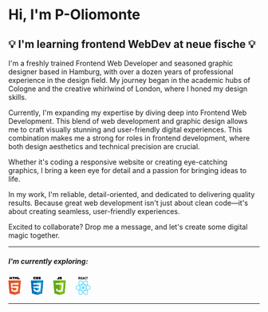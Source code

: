# Hi, I'm P-Oliomonte
## :bulb: I'm learning frontend WebDev at neue fische :bulb:

I'm a freshly trained Frontend Web Developer and seasoned graphic designer based in Hamburg, with over a dozen years of professional experience in the design field. My journey began in the academic hubs of Cologne and the creative whirlwind of London, where I honed my design skills.

Currently, I'm expanding my expertise by diving deep into Frontend Web Development. This blend of web development and graphic design allows me to craft visually stunning and user-friendly digital experiences. This combination makes me a strong for roles in frontend development, where both design aesthetics and technical precision are crucial.

Whether it's coding a responsive website or creating eye-catching graphics, I bring a keen eye for detail and a passion for bringing ideas to life.

In my work, I'm reliable, detail-oriented, and dedicated to delivering quality results. Because great web development isn't just about clean code—it's about creating seamless, user-friendly experiences.

Excited to collaborate? Drop me a message, and let's create some digital magic together.

---

##### I'm currently exploring:
<p>
<img src="/pics/ICONS_0001_HTML.png" width="5%" height="5%"> &nbsp; &nbsp;
<img src="/pics/ICONS_0003_CSS.png" width="5%" height="5%"> &nbsp; &nbsp;
<img src="/pics/ICONS_0002_JAVASCRIPT.png" width="5%" height="5%"> &nbsp; &nbsp;
<img src="/pics/ICONS_0000_REACT.png" width="6%" height="6%">
</p> 

---
